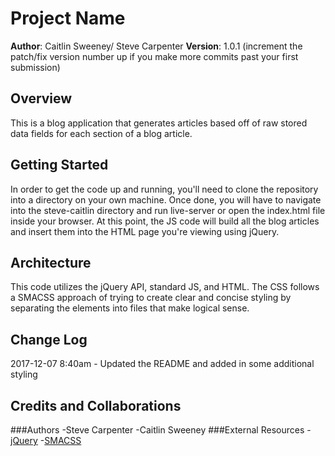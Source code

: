 # Project Name

**Author**: Caitlin Sweeney/ Steve Carpenter
**Version**: 1.0.1 (increment the patch/fix version number up if you make more commits past your first submission)

## Overview
This is a blog application that generates articles based off of raw stored
data fields for each section of a blog article.

## Getting Started
In order to get the code up and running, you'll need to clone the repository
into a directory on your own machine. Once done, you will have to navigate
into the steve-caitlin directory and run live-server or open the index.html
file inside your browser. At this point, the JS code will build all the blog
articles and insert them into the HTML page you're viewing using jQuery.

## Architecture
This code utilizes the jQuery API, standard JS, and HTML. The CSS follows a
SMACSS approach of trying to create clear and concise styling by separating
the elements into files that make logical sense.

## Change Log
2017-12-07 8:40am - Updated the README and added in some additional styling

## Credits and Collaborations
###Authors
-Steve Carpenter
-Caitlin Sweeney
###External Resources
-[jQuery](https://jquery.com/)
-[SMACSS](https://smacss.com/)
